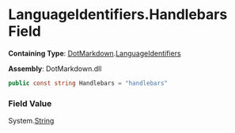 # LanguageIdentifiers\.Handlebars Field

**Containing Type**: [DotMarkdown](../../README.md)\.[LanguageIdentifiers](../README.md)

**Assembly**: DotMarkdown\.dll

```csharp
public const string Handlebars = "handlebars"
```

### Field Value

System\.[String](https://docs.microsoft.com/en-us/dotnet/api/system.string)